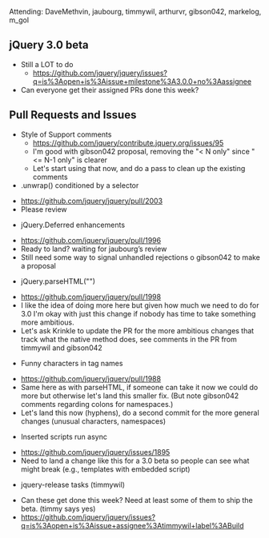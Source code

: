 Attending: DaveMethvin, jaubourg, timmywil, arthurvr, gibson042, markelog, m_gol

## jQuery 3.0 beta
* Still a LOT to do
  - https://github.com/jquery/jquery/issues?q=is%3Aopen+is%3Aissue+milestone%3A3.0.0+no%3Aassignee
* Can everyone get their assigned PRs done this week?

## Pull Requests and Issues
* Style of Support comments
  - https://github.com/jquery/contribute.jquery.org/issues/95
  - I'm good with gibson042 proposal, removing the "< N only" since "<= N-1 only" is clearer
  - Let's start using that now, and do a pass to clean up the existing comments
* .unwrap() conditioned by a selector
 - https://github.com/jquery/jquery/pull/2003
 - Please review
* jQuery.Deferred enhancements
 - https://github.com/jquery/jquery/pull/1996
 - Ready to land? waiting for jaubourg’s review
 - Still need some way to signal unhandled rejections
   o gibson042 to make a proposal
* jQuery.parseHTML("")
 - https://github.com/jquery/jquery/pull/1998
 - I like the idea of doing more here but given how much we need to do for 3.0 I'm okay with just this change if nobody has time to take something more ambitious.
 - Let's ask Krinkle to update the PR for the more ambitious changes that track what the native method does, see comments in the PR from timmywil and gibson042
* Funny characters in tag names
 - https://github.com/jquery/jquery/pull/1988
 - Same here as with parseHTML, if someone can take it now we could do more but otherwise let's land this smaller fix. (But note gibson042 comments regarding colons for namespaces.)
 - Let's land this now (hyphens), do a second commit for the more general changes (unusual characters, namespaces)	
* Inserted scripts run async
 - https://github.com/jquery/jquery/issues/1895
 - Need to land a change like this for a 3.0 beta so people can see what might break (e.g., templates with embedded script)
* jquery-release tasks (timmywil)
 - Can these get done this week? Need at least some of them to ship the beta. (timmy says yes)
 - https://github.com/jquery/jquery/issues?q=is%3Aopen+is%3Aissue+assignee%3Atimmywil+label%3ABuild

